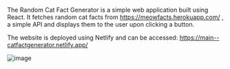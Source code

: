 The Random Cat Fact Generator is a simple web application built using React. It fetches random cat facts from https://meowfacts.herokuapp.com/ , a simple API and displays them to the user upon clicking a button.

The website is deployed using Netlify and can be accessed: https://main--catfactgenerator.netlify.app/

![image](https://github.com/Serena-Anthony/Random-Cat-Fact-Generator/assets/139638805/3afe02f8-1f45-4761-8ef2-16a8a5464fd1)
